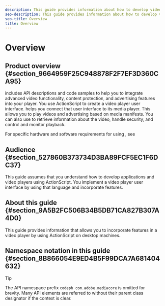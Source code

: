 ```yaml
---
description: This guide provides information about how to develop video player applications by using for Desktop HLS, which is implemented in ActionScript.
seo-description: This guide provides information about how to develop video player applications by using for Desktop HLS, which is implemented in ActionScript.
seo-title: Overview
title: Overview
---
```


# Overview

## Product overview {#section_9664959F25C948878F2F7EF3D360CA95}

includes API descriptions and code samples to help you to integrate advanced video functionality, content protection, and advertising features into your player. You use ActionScript to create a video player user interface.  helps you connect that user interface to its media player. This allows you to play videos and advertising based on media manifests. You can also use  to retrieve information about the video, handle security, and control and monitor playback.

For specific hardware and software requirements for using , see []()

## Audience {#section_527860B373734D3BA89FCF5EC1F6DC37}

This guide assumes that you understand how to develop applications and video players using ActionScript. You implement a video player user interface by using that language and incorporate  features.

## About this guide {#section_9A5B2FC506B34B5DB71CA827B307A4D0}

This guide provides information that allows you to incorporate  features in a video player by using ActionScript on desktop machines.

## Namespace notation in this guide {#section_8B866054E9ED4B5F99DCA7A681404632}

>[!TIP]
>
>The API namespace prefix `codeph com.adobe.mediacore` is omitted for brevity.
>Many API elements are referred to without their parent class designator if the context is clear.
>
>
